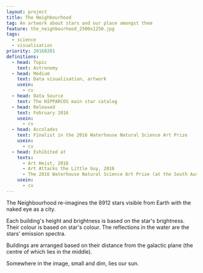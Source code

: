 ```yaml
---
layout: project
title: The Neighbourhood
tag: An artwork about stars and our place amongst them
feature: the_neighbourhood_2500x1250.jpg
tags:
  - science
  - visualisation
priority: 20160201
definitions:
  - head: Topic
    text: Astronomy
  - head: Medium
    text: Data visualisation, artwork
    usein:
      - cv
  - head: Data Source
    text: The HIPPARCOS main star catalog
  - head: Released
    text: February 2016
    usein:
      - cv
  - head: Accolades
    text: Finalist in the 2016 Waterhouse Natural Science Art Prize
    usein:
      - cv
  - head: Exhibited at
    texts:
      - Art Heist, 2016
      - Art Attacks the Little Guy, 2016
      - The 2016 Waterhouse Natural Science Art Prize (at the South Australian Museum)
    usein:
      - cv
---
```

The Neighbourhood re-imagines the 8912 stars visible from Earth with the naked eye as a city.

Each building's height and brightness is based on the star's brightness. Their colour is based on star's colour. The reflections in the water are the stars' emission spectra.

Buildings are arranged based on their distance from the galactic plane (the centre of which lies in the middle).

Somewhere in the image, small and dim, lies our sun.
